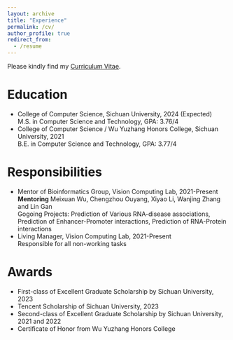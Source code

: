 ```yaml
---
layout: archive
title: "Experience"
permalink: /cv/
author_profile: true
redirect_from:
  - /resume
---
```


<!-- {% include base_path %} -->

Please kindly find my [Curriculum Vitae](https://echochou990919.github.io/files/YiZhou_CV.pdf).

# Education

- College of Computer Science, Sichuan University, 2024 (Expected)  
M.S. in Computer Science and Technology, GPA: 3.76/4  
- College of Computer Science / Wu Yuzhang Honors College, Sichuan University, 2021  
B.E. in Computer Science and Technology, GPA: 3.77/4  

# Responsibilities

- Mentor of Bioinformatics Group, Vision Computing Lab, 2021-Present  
**Mentoring** Meixuan Wu, Chengzhou Ouyang, Xiyao Li, Wanjing Zhang and Lin Gan  
Gogoing Projects: Prediction of Various RNA-disease associations, Prediction of Enhancer-Promoter interactions, Prediction of RNA-Protein interactions  
- Living Manager, Vision Computing Lab, 2021-Present  
Responsible for all non-working tasks  

# Awards

- First-class of Excellent Graduate Scholarship by Sichuan University, 2023
- Tencent Scholarship of Sichuan University, 2023
- Second-class of Excellent Graduate Scholarship by Sichuan University, 2021 and 2022
- Certificate of Honor from Wu Yuzhang Honors College